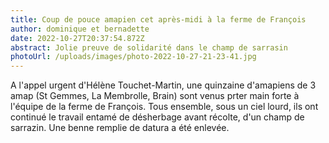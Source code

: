 ```yaml
---
title: Coup de pouce amapien cet après-midi à la ferme de François
author: dominique et bernadette
date: 2022-10-27T20:37:54.872Z
abstract: Jolie preuve de solidarité dans le champ de sarrasin
photoUrl: /uploads/images/photo-2022-10-27-21-23-41.jpg
---
```

A l'appel urgent d'Hélène Touchet-Martin, une quinzaine d'amapiens de 3 amap (St Gemmes, La Membrolle, Brain) sont venus prter main forte  à l'équipe de la ferme de François. Tous ensemble, sous un ciel lourd, ils ont continué le travail entamé de désherbage avant récolte, d'un champ de sarrazin. Une benne remplie de datura a été enlevée.